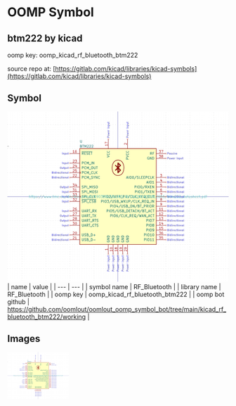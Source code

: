 # OOMP Symbol  
## btm222  by kicad  
  
oomp key: oomp_kicad_rf_bluetooth_btm222  
  
source repo at: [https://gitlab.com/kicad/libraries/kicad-symbols](https://gitlab.com/kicad/libraries/kicad-symbols)  
## Symbol  
  
[![working.png](working_600.png)](working.png)  
| name | value | 
| --- | --- | 
| symbol name | RF_Bluetooth | 
| library name | RF_Bluetooth | 
| oomp key | oomp_kicad_rf_bluetooth_btm222 | 
| oomp bot github | https://github.com/oomlout/oomlout_oomp_symbol_bot/tree/main/kicad_rf_bluetooth_btm222/working | 
## Images  
  
[![working.png](working_140.png)](working.png)  
